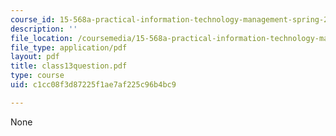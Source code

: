 ```yaml
---
course_id: 15-568a-practical-information-technology-management-spring-2005
description: ''
file_location: /coursemedia/15-568a-practical-information-technology-management-spring-2005/c1cc08f3d87225f1ae7af225c96b4bc9_class13question.pdf
file_type: application/pdf
layout: pdf
title: class13question.pdf
type: course
uid: c1cc08f3d87225f1ae7af225c96b4bc9

---
```

None